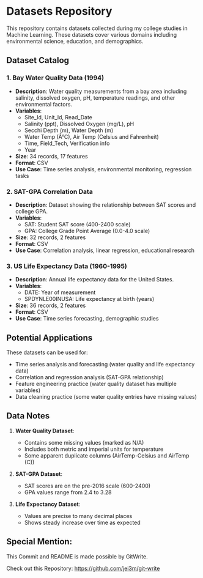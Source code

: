 # Datasets Repository

This repository contains datasets collected during my college studies in Machine Learning. These datasets cover various domains including environmental science, education, and demographics.

## Dataset Catalog

### 1. Bay Water Quality Data (1994)
- **Description**: Water quality measurements from a bay area including salinity, dissolved oxygen, pH, temperature readings, and other environmental factors.
- **Variables**:
  - Site_Id, Unit_Id, Read_Date
  - Salinity (ppt), Dissolved Oxygen (mg/L), pH
  - Secchi Depth (m), Water Depth (m)
  - Water Temp (Â°C), Air Temp (Celsius and Fahrenheit)
  - Time, Field_Tech, Verification info
  - Year
- **Size**: 34 records, 17 features
- **Format**: CSV
- **Use Case**: Time series analysis, environmental monitoring, regression tasks

### 2. SAT-GPA Correlation Data
- **Description**: Dataset showing the relationship between SAT scores and college GPA.
- **Variables**:
  - SAT: Student SAT score (400-2400 scale)
  - GPA: College Grade Point Average (0.0-4.0 scale)
- **Size**: 32 records, 2 features
- **Format**: CSV
- **Use Case**: Correlation analysis, linear regression, educational research

### 3. US Life Expectancy Data (1960-1995)
- **Description**: Annual life expectancy data for the United States.
- **Variables**:
  - DATE: Year of measurement
  - SPDYNLE00INUSA: Life expectancy at birth (years)
- **Size**: 36 records, 2 features
- **Format**: CSV
- **Use Case**: Time series forecasting, demographic studies

## Potential Applications
These datasets can be used for:
- Time series analysis and forecasting (water quality and life expectancy data)
- Correlation and regression analysis (SAT-GPA relationship)
- Feature engineering practice (water quality dataset has multiple variables)
- Data cleaning practice (some water quality entries have missing values)

## Data Notes
1. **Water Quality Dataset**:
   - Contains some missing values (marked as N/A)
   - Includes both metric and imperial units for temperature
   - Some apparent duplicate columns (AirTemp-Celsius and AirTemp (C))

2. **SAT-GPA Dataset**:
   - SAT scores are on the pre-2016 scale (600-2400)
   - GPA values range from 2.4 to 3.28

3. **Life Expectancy Dataset**:
   - Values are precise to many decimal places
   - Shows steady increase over time as expected

## Special Mention:
This Commit and README is made possible by GitWrite.

Check out this Repository: https://github.com/jei3m/git-write